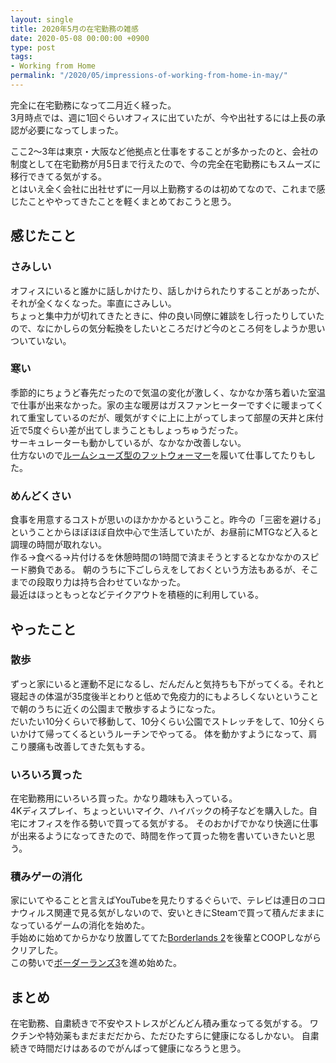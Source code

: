 ```yaml
---
layout: single
title: 2020年5月の在宅勤務の雑感
date: 2020-05-08 00:00:00 +0900
type: post
tags:
- Working from Home
permalink: "/2020/05/impressions-of-working-from-home-in-may/"
---
```

完全に在宅勤務になって二月近く経った。<br>
3月時点では、週に1回ぐらいオフィスに出ていたが、今や出社するには上長の承認が必要になってしまった。

ここ2〜3年は東京・大阪など他拠点と仕事をすることが多かったのと、会社の制度として在宅勤務が月5日まで行えたので、今の完全在宅勤務にもスムーズに移行できてる気がする。<br>
とはいえ全く会社に出社せずに一月以上勤務するのは初めてなので、これまで感じたことややってきたことを軽くまとめておこうと思う。

## 感じたこと
### さみしい
オフィスにいると誰かに話しかけたり、話しかけられたりすることがあったが、それが全くなくなった。率直にさみしい。<br>
ちょっと集中力が切れてきたときに、仲の良い同僚に雑談をし行ったりしていたので、なにかしらの気分転換をしたいところだけど今のところ何をしようか思いついていない。

### 寒い
季節的にちょうど春先だったので気温の変化が激しく、なかなか落ち着いた室温で仕事が出来なかった。家の主な暖房はガスファンヒーターですぐに暖まってくれて重宝しているのだが、暖気がすぐに上に上がってしまって部屋の天井と床付近で5度ぐらい差が出てしまうこともしょっちゅうだった。<br>
サーキュレーターも動かしているが、なかなか改善しない。<br>
仕方ないので[ルームシューズ型のフットウォーマー](https://amzn.to/3dn49YM)を履いて仕事してたりもした。

### めんどくさい
食事を用意するコストが思いのほかかかるということ。昨今の「三密を避ける」ということからほぼほぼ自炊中心で生活していたが、お昼前にMTGなど入ると調理の時間が取れない。<br>
作る→食べる→片付けるを休憩時間の1時間で済まそうとするとなかなかのスピード勝負である。
朝のうちに下ごしらえをしておくという方法もあるが、そこまでの段取り力は持ち合わせていなかった。<br>
最近はほっともっとなどテイクアウトを積極的に利用している。

## やったこと
### 散歩
ずっと家にいると運動不足になるし、だんだんと気持ちも下がってくる。それと寝起きの体温が35度後半とわりと低めで免疫力的にもよろしくないということで朝のうちに近くの公園まで散歩するようになった。<br>
だいたい10分くらいで移動して、10分くらい公園でストレッチをして、10分くらいかけて帰ってくるというルーチンでやってる。
体を動かすようになって、肩こり腰痛も改善してきた気もする。

### いろいろ買った
在宅勤務用にいろいろ買った。かなり趣味も入っている。<br>
4Kディスプレイ、ちょっといいマイク、ハイバックの椅子などを購入した。自宅にオフィスを作る勢いで買ってる気がする。
そのおかげでかなり快適に仕事が出来るようになってきたので、時間を作って買った物を書いていきたいと思う。

### 積みゲーの消化
家にいてやることと言えばYouTubeを見たりするぐらいで、テレビは連日のコロナウィルス関連で見る気がしないので、安いときにSteamで買って積んだままになっているゲームの消化を始めた。<br>
手始めに始めてからかなり放置しててた[Borderlands 2](https://store.steampowered.com/app/49520/Borderlands_2/?l=japanese)を後輩とCOOPしながらクリアした。<br>
この勢いで[ボーダーランズ3](https://store.steampowered.com/app/397540/3/?l=japanese)を進め始めた。

## まとめ
在宅勤務、自粛続きで不安やストレスがどんどん積み重なってる気がする。
ワクチンや特効薬もまだまだだから、ただひたすらに健康になるしかない。
自粛続きで時間だけはあるのでがんばって健康になろうと思う。
